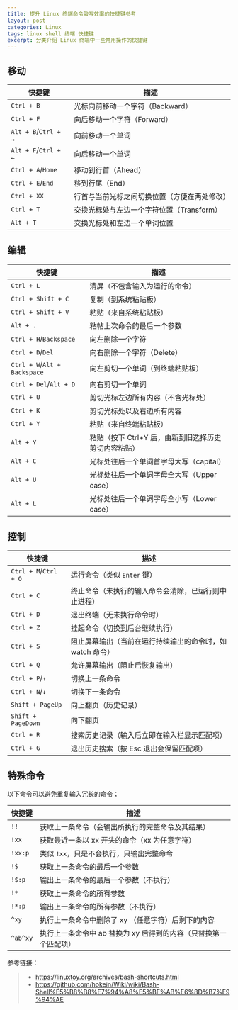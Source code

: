 ```yaml
---
title: 提升 Linux 终端命令敲写效率的快捷键参考
layout: post
categories: Linux
tags: linux shell 终端 快捷键
excerpt: 分类介绍 Linux 终端中一些常用操作的快捷键
---
```

## 移动

| 快捷键               | 描述                                     |
|----------------------|-----------------------------------------|
| `Ctrl + B`           | 光标向前移动一个字符（Backward）          |
| `Ctrl + F`           | 向后移动一个字符（Forward）               |
| `Alt + B`/`Ctrl + →` | 向前移动一个单词                          |
| `Alt + F`/`Ctrl + ←` | 向后移动一个单词                          |
| `Ctrl + A`/`Home`    | 移动到行首（Ahead）                       |
| `Ctrl + E`/`End`     | 移到行尾（End）                           |
| `Ctrl + XX`          | 行首与当前光标之间切换位置（方便在两处修改）|
| `Ctrl + T`           | 交换光标处与左边一个字符位置（Transform）  |
| `Alt + T`            | 交换光标处和左边一个单词位置               |


## 编辑

| 快捷键                       | 描述                                               |
|------------------------------|---------------------------------------------------|
| `Ctrl + L`                   | 清屏（不包含输入为运行的命令）                      |
| `Ctrl + Shift + C`           | 复制（到系统粘贴板）                                |
| `Ctrl + Shift + V`           | 粘贴（来自系统粘贴板）                              |
| `Alt + .`                    | 粘帖上次命令的最后一个参数                          |
| `Ctrl + H`/`Backspace`       | 向左删除一个字符                                   |
| `Ctrl + D`/`Del`             | 向右删除一个字符（Delete）                         |
| `Ctrl + W`/`Alt + Backspace` | 向左剪切一个单词（到终端粘贴板）                    |
| `Ctrl + Del`/`Alt + D`       | 向右剪切一个单词                                   |
| `Ctrl + U`                   | 剪切光标左边所有内容（不含光标处）                  |
| `Ctrl + K`                   | 剪切光标处以及右边所有内容                          |
| `Ctrl + Y`                   | 粘贴（来自终端粘贴板）                             |
| `Alt + Y`                    | 粘贴（按下 Ctrl+Y 后，由新到旧选择历史剪切内容粘贴） |
| `Alt + C`                    | 光标处往后一个单词首字母大写（capital）             |
| `Alt + U`                    | 光标处往后一个单词字母全大写（Upper case）          |
| `Alt + L`                    | 光标处往后一个单词字母全小写（Lower case）          |


## 控制

| 快捷键                | 描述                                                  |
|-----------------------|-------------------------------------------------------|
| `Ctrl + M`/`Ctrl + O` | 运行命令（类似 `Enter` 键）                            |
| `Ctrl + C`            | 终止命令（未执行的输入命令会清除，已运行则中止进程）     |
| `Ctrl + D`            | 退出终端（无未执行命令时）                             |
| `Ctrl + Z`            | 挂起命令（切换到后台继续执行）                          |
| `Ctrl + S`            | 阻止屏幕输出（当前在运行持续输出的命令时，如 watch 命令）|
| `Ctrl + Q`            | 允许屏幕输出（阻止后恢复输出）                         |
| `Ctrl + P`/`↑`        | 切换上一条命令                                        |
| `Ctrl + N`/`↓`        | 切换下一条命令                                        |
| `Shift + PageUp`      | 向上翻页（历史记录）                                  |
| `Shift + PageDown`    | 向下翻页                                              |
| `Ctrl + R`            | 搜索历史记录（输入后立即在输入栏显示匹配项）            |
| `Ctrl + G`            | 退出历史搜索（按 Esc 退出会保留匹配项）                 |


## 特殊命令

以下命令可以避免重复输入冗长的命令；

| 快捷键   | 描述                                                         |
|----------|-------------------------------------------------------------|
| `!!`     | 获取上一条命令（会输出所执行的完整命令及其结果）               |
| `!xx`    | 获取最近一条以 xx 开头的命令（xx 为任意字符）                  |
| `!xx:p`  | 类似 `!xx`，只是不会执行，只输出完整命令                       |
| `!$`     | 获取上一条命令的最后一个参数                                   |
| `!$:p`   | 输出上一条命令的最后一个参数（不执行）                         |
| `!*`     | 获取上一条命令的所有参数                                      |
| `!*:p`   | 输出上一条命令的所有参数（不执行）                             |
| `^xy`    | 执行上一条命令中删除了 xy （任意字符）后剩下的内容              |
| `^ab^xy` | 执行上一条命令中 ab 替换为 xy 后得到的内容（只替换第一个匹配项）|


参考链接：
> - <https://linuxtoy.org/archives/bash-shortcuts.html>
> - <https://github.com/hokein/Wiki/wiki/Bash-Shell%E5%B8%B8%E7%94%A8%E5%BF%AB%E6%8D%B7%E9%94%AE>